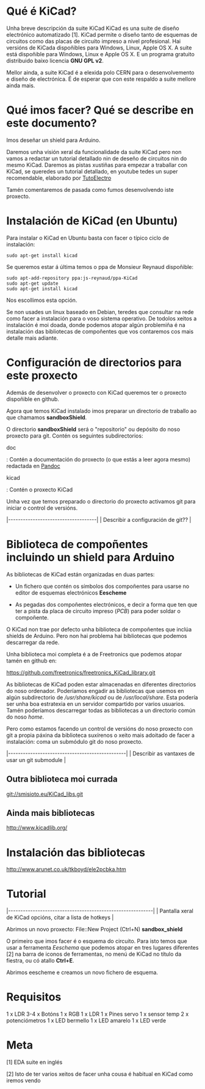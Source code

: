 Qué é KiCad?
============

Unha breve descripción da suite KiCad KiCad es una suite de diseño electrónico automatizado [1]. KiCad permite o diseño tanto de esquemas de circuitos como das placas de circuito impreso a nivel profesional. Hai versións de KiCada dispoñibles para Windows, Linux, Apple OS X. A suite está dispoñible para Windows, Linux e Apple OS X. E un programa gratuito distribuido baixo licencia **GNU GPL v2**.

Mellor ainda, a suite KiCad é a elexida polo CERN para o desenvolvemento e diseño de electrónica. É de esperar que con este respaldo a suite mellore ainda mais.

Qué imos facer? Qué se describe en este documento?
==================================================

Imos deseñar un shield para Arduino.

Daremos unha visión xeral da funcionalidade da suite KiCad pero non vamos a redactar un tutorial detallado nin de deseño de circuitos nin do mesmo KiCad. Daremos as pistas xustiñas para empezar a traballar con KiCad, se queredes un tutorial detallado, en youtube tedes un super recomendable, elaborado por [TutoElectro](https://www.youtube.com/playlist?list=PL1Hs_F1k2mdRVYDtdWd7tQKDZTfxop7np)

Tamén comentaremos de pasada como fumos desenvolvendo iste proxecto.

Instalación de KiCad (en Ubuntu)
================================

Para instalar o KiCad en Ubuntu basta con facer o típico ciclo de instalación:

``` {bash}
sudo apt-get install kicad
```

Se queremos estar á última temos o ppa de Monsieur Reynaud dispoñible:

``` {bash}
sudo apt-add-repository ppa:js-reynaud/ppa-KiCad
sudo apt-get update
sudo apt-get install kicad
```

Nos escollimos esta opción.

Se non usades un linux baseado en Debian, teredes que consultar na rede como facer a instalación para o voso sistema operativo. De todolos xeitos a instalación é moi doada, donde podemos atopar algún problemiña é na instalación das bibliotecas de compoñentes que vos contaremos cos mais detalle mais adiante.

Configuración de directorios para este proxecto
===============================================

Además de desenvolver o proxecto con KiCad queremos ter o proxecto dispoñible en github.

Agora que temos KiCad instalado imos preparar un directorio de traballo ao que chamamos **sandboxShield**.

O directorio **sandboxShield** será o "repositorio" ou depósito do noso proxecto para git. Contén os seguintes subdirectorios:

doc

: Contén a documentación do proxecto (o que estás a leer agora mesmo) redactada en [Pandoc](http://pandoc.org/)

kicad

: Contén o proxecto KiCad

Unha vez que temos preparado o directorio do proxecto activamos git para iniciar o control de versións.

|------------------------------------|
| Describir a configuración de git?? |

Biblioteca de compoñentes incluindo un shield para Arduino
==========================================================

As bibliotecas de KiCad están organizadas en duas partes:

-   Un fichero que contén os símbolos dos compoñentes para usarse no editor de esquemas electrónicos **Eescheme**

-   As pegadas dos compoñentes electrónicos, e decir a forma que ten que ter a pista da placa de circuito impreso (*PCB*) para poder soldar o compoñente.

O KiCad non trae por defecto unha biblioteca de compoñentes que inclúa shields de Arduino. Pero non hai problema hai bibliotecas que podemos descarregar da rede.

Unha biblioteca moi completa é a de Freetronics que podemos atopar tamén en github en:

<https://github.com/freetronics/freetronics_KiCad_library.git>

As bibliotecas de KiCad poden estar almacenadas en diferentes directorios do noso ordenador. Poderíamos engadir as bibliotecas que usemos en algún subdirectorio de */usr/share/kicad* ou de */usr/local/share*. Esta podería ser unha boa estratexia en un servidor compartido por varios usuarios. Tamén poderíamos descarregar todas as bibliotecas a un directorio común do noso *home*.

Pero como estamos facendo un control de versións do noso proxecto con git a propia páxina da biblioteca suxírenos o xeito mais adoitado de facer a instalación: coma un submódulo git do noso proxecto.

|------------------------------------------------|
| Describir as vantaxes de usar un git submodule |

Outra biblioteca moi currada
----------------------------

<git://smisioto.eu/KiCad_libs.git>

Ainda mais bibliotecas
----------------------

<http://www.kicadlib.org/>

Instalación das bibliotecas
===========================

<http://www.arunet.co.uk/tkboyd/ele2pcbka.htm>

Tutorial
========

|-----------------------------------------------------------|
| Pantalla xeral de KiCad opcións, citar a lista de hotkeys |

Abrimos un novo proxecto: File::New Project (Ctrl+N) **sandbox\_shield**

O primeiro que imos facer é o esquema do circuito. Para isto temos que usar a ferramenta *Eeschema* que podemos atopar en tres lugares diferentes [2] na barra de iconos de ferramentas, no menú de KiCad no título da fiestra, ou có atallo **Ctrl+E**.

Abrimos eescheme e creamos un novo fichero de esquema.

Requisitos
==========

1 x LDR 3-4 x Botóns 1 x RGB 1 x LDR 1 x Pines servo 1 x sensor temp 2 x potenciómetros 1 x LED bermello 1 x LED amarelo 1 x LED verde

Meta
====

[1] EDA suite en inglés

[2] Isto de ter varios xeitos de facer unha cousa é habitual en KiCad como iremos vendo
